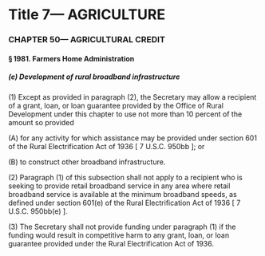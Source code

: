 
# Title 7— AGRICULTURE
### CHAPTER 50— AGRICULTURAL CREDIT
#### § 1981. Farmers Home Administration
##### (e) Development of rural broadband infrastructure

(1) Except as provided in paragraph (2), the Secretary may allow a recipient of a grant, loan, or loan guarantee provided by the Office of Rural Development under this chapter to use not more than 10 percent of the amount so provided

(A) for any activity for which assistance may be provided under section 601 of the Rural Electrification Act of 1936 [ 7 U.S.C. 950bb ]; or

(B) to construct other broadband infrastructure.

(2) Paragraph (1) of this subsection shall not apply to a recipient who is seeking to provide retail broadband service in any area where retail broadband service is available at the minimum broadband speeds, as defined under section 601(e) of the Rural Electrification Act of 1936 [ 7 U.S.C. 950bb(e) ].

(3) The Secretary shall not provide funding under paragraph (1) if the funding would result in competitive harm to any grant, loan, or loan guarantee provided under the Rural Electrification Act of 1936.
